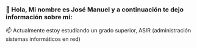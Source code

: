 ### 👋 Hola, Mi nombre es José Manuel y a continuación te dejo información sobre mi: 
📫 Actualmente estoy estudiando un grado superior, ASIR (administración sistemas informáticos en red)
<!--
**JoseLD93/JoseLD93** is a ✨ _special_ ✨ repository because its `README.md` (this file) appears on your GitHub profile.

Here are some ideas to get you started:

- 🔭 I’m currently working on ...
- 🌱 I’m currently learning ...
- 👯 I’m looking to collaborate on ...
- 🤔 I’m looking for help with ...
- 💬 Ask me about ...
- 📫 How to reach me: ...
- ⚡ Fun fact: ...
-->

